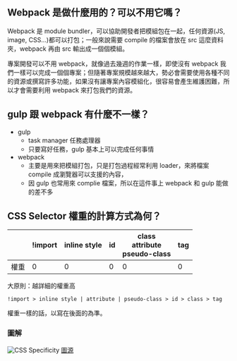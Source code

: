 ## Webpack 是做什麼用的？可以不用它嗎？
Webpack 是 module bundler，可以協助開發者把模組包在一起，任何資源(JS, image, CSS...)都可以打包；一般來說需要 compile 的檔案會放在 src 這麼資料夾，webpack 再由 src 輸出成一個個模組。

專案開發可以不用 webpack，就像過去幾週的作業一樣，即使沒有 webpack 我們一樣可以完成一個個專案；但隨著專案規模越來越大，勢必會需要使用各種不同的資源或撰寫許多功能，如果沒有讓專案內容模組化，很容易會產生維護困難，所以才會需要利用 webpack 來打包我們的資源。

## gulp 跟 webpack 有什麼不一樣？
- gulp
  - task manager 任務處理器
  - 只要寫好任務，gulp 基本上可以完成任何事情
- webpack
  - 主要是用來把模組打包，只是打包過程經常利用 loader，來將檔案 compile 成瀏覽器可以支援的內容，
  - 因 gulp 也常用來 complie 檔案，所以在這件事上 webpack 和 gulp 能做的差不多
  
## CSS Selector 權重的計算方式為何？

|     | !import | inline style | id | class <br> attribute <br> pseudo-class | tag | 
| --- | ------- | ------------ | -- | -------------------------------------- | --- |
| 權重 | 0       | 0            |  0 | 0                                      |  0  |

大原則：越詳細的權重高
```
!import > inline style | attribute | pseudo-class > id > class > tag
```
權重一樣的話，以寫在後面的為準。

### 圖解
![CSS Specificity](https://muki.tw/wordpress/wp-content/uploads/2015/07/CSS-Specificity-full.png)
[圖源](https://cssspecificity.com/)
